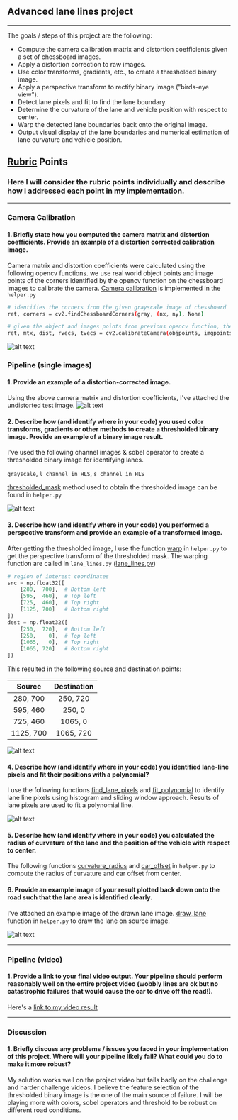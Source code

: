 ## Advanced lane lines project

---

The goals / steps of this project are the following:

- Compute the camera calibration matrix and distortion coefficients given a set of chessboard images.
- Apply a distortion correction to raw images.
- Use color transforms, gradients, etc., to create a thresholded binary image.
- Apply a perspective transform to rectify binary image ("birds-eye view").
- Detect lane pixels and fit to find the lane boundary.
- Determine the curvature of the lane and vehicle position with respect to center.
- Warp the detected lane boundaries back onto the original image.
- Output visual display of the lane boundaries and numerical estimation of lane curvature and vehicle position.

[//]: # "Image References"
[image1]: ./examples/undistort_output.png "Undistorted"
[image2]: ./test_images/test1.jpg "Road Transformed"
[image3]: ./examples/binary_combo_example.jpg "Binary Example"
[image4]: ./examples/warped_straight_lines.jpg "Warp Example"
[image5]: ./examples/color_fit_lines.jpg "Fit Visual"
[image6]: ./output_images/test1.jpg "Output"
[video1]: ./project_video_output.mp4 "Video"
[//]: # "References"
[camera calibration]: https://github.com/nareshganesan/self-driving-car/blob/main/udacity-nd/p2-advanced-lane-lines/helper.py#L150 "Camera calibration"
[thresholded_mask]: https://github.com/nareshganesan/self-driving-car/blob/main/udacity-nd/p2-advanced-lane-lines/helper.py#L267 "thresholded_mask"
[lane_lines.py]: https://github.com/nareshganesan/self-driving-car/blob/main/udacity-nd/p2-advanced-lane-lines/lane_lines.py#L31 "warp"
[warp]: https://github.com/nareshganesan/self-driving-car/blob/main/udacity-nd/p2-advanced-lane-lines/helper.py#L315 "warp"
[find_lane_pixels]: https://github.com/nareshganesan/self-driving-car/blob/main/udacity-nd/p2-advanced-lane-lines/helper.py#L379 "find_lane_pixels"
[fit_polynomial]: https://github.com/nareshganesan/self-driving-car/blob/main/udacity-nd/p2-advanced-lane-lines/helper.py#L485 "fit_polynomial"
[curvature_radius]: https://github.com/nareshganesan/self-driving-car/blob/main/udacity-nd/p2-advanced-lane-lines/helper.py#L674
[car_offset]: https://github.com/nareshganesan/self-driving-car/blob/main/udacity-nd/p2-advanced-lane-lines/helper.py#L712
[draw_lane]: https://github.com/nareshganesan/self-driving-car/blob/main/udacity-nd/p2-advanced-lane-lines/helper.py#L718

## [Rubric](https://review.udacity.com/#!/rubrics/571/view) Points

### Here I will consider the rubric points individually and describe how I addressed each point in my implementation.

---

### Camera Calibration

#### 1. Briefly state how you computed the camera matrix and distortion coefficients. Provide an example of a distortion corrected calibration image.

Camera matrix and distortion coefficients were calculated using the following opencv functions. we use real world object points and image points of the corners identified by the opencv function on the chessboard images to calibrate the camera.
[Camera calibration] is implemented in the `helper.py`

```bash
# identifies the corners from the given grayscale image of chessboard
ret, corners = cv2.findChessboardCorners(gray, (nx, ny), None)
```

```bash
# given the object and images points from previous opencv function, the following function computes the camera matrix and distortion coefficients
ret, mtx, dist, rvecs, tvecs = cv2.calibrateCamera(objpoints, imgpoints, gray.shape[::-1], None, None)
```

![alt text][image1]

### Pipeline (single images)

#### 1. Provide an example of a distortion-corrected image.

Using the above camera matrix and distortion coefficients, I've attached the undistorted test image.
![alt text][image2]

#### 2. Describe how (and identify where in your code) you used color transforms, gradients or other methods to create a thresholded binary image. Provide an example of a binary image result.

I've used the following channel images & sobel operator to create a thresholded binary image for identifying lanes.

`grayscale`, `l channel in HLS`, `s channel in HLS`

[thresholded_mask] method used to obtain the thresholded image can be found in `helper.py`

![alt text][image3]

#### 3. Describe how (and identify where in your code) you performed a perspective transform and provide an example of a transformed image.

After getting the thresholded image, I use the function [warp] in `helper.py` to get the perspective transform of the thresholded mask.
The warping function are called in `lane_lines.py` ([lane_lines.py])

```python
# region of interest coordinates
src = np.float32([
    [280,  700],  # Bottom left
    [595,  460],  # Top left
    [725,  460],  # Top right
    [1125, 700]   # Bottom right
])
dest = np.float32([
    [250,  720],  # Bottom left
    [250,    0],  # Top left
    [1065,   0],  # Top right
    [1065, 720]   # Bottom right
])
```

This resulted in the following source and destination points:

|  Source   | Destination |
| :-------: | :---------: |
| 280, 700  |  250, 720   | # Bottom left |
| 595, 460  |   250, 0    | # Top left |
| 725, 460  |   1065, 0   | # Top right |
| 1125, 700 |  1065, 720  | # Bottom right |

![alt text][image4]

#### 4. Describe how (and identify where in your code) you identified lane-line pixels and fit their positions with a polynomial?

I use the following functions [find_lane_pixels] and [fit_polynomial] to identify lane line pixels using histogram and sliding window approach.
Results of lane pixels are used to fit a polynomial line.

![alt text][image5]

#### 5. Describe how (and identify where in your code) you calculated the radius of curvature of the lane and the position of the vehicle with respect to center.

The following functions [curvature_radius] and [car_offset] in `helper.py` to compute the radius of curvature and car offset from center.

#### 6. Provide an example image of your result plotted back down onto the road such that the lane area is identified clearly.

I've attached an example image of the drawn lane image. [draw_lane] function in `helper.py` to draw the lane on source image.

![alt text][image6]

---

### Pipeline (video)

#### 1. Provide a link to your final video output. Your pipeline should perform reasonably well on the entire project video (wobbly lines are ok but no catastrophic failures that would cause the car to drive off the road!).

Here's a [link to my video result](./project_video_output.mp4)

---

### Discussion

#### 1. Briefly discuss any problems / issues you faced in your implementation of this project. Where will your pipeline likely fail? What could you do to make it more robust?

My solution works well on the project video but fails badly on the challenge and harder challenge videos. I believe the feature selection of the thresholded binary image is the one of the main source of failure. I will be playing more with colors, sobel operators and threshold to be robust on different road conditions.
